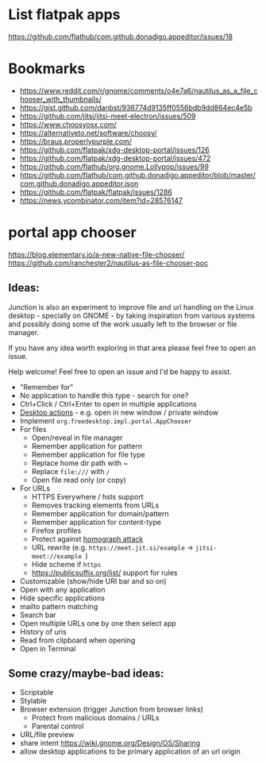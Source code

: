 # List flatpak apps

https://github.com/flathub/com.github.donadigo.appeditor/issues/18

# Bookmarks

- https://www.reddit.com/r/gnome/comments/o4e7a6/nautilus_as_a_file_chooser_with_thumbnails/
- https://gist.github.com/danbst/936774d9135ff0556bdb9dd864ec4e5b
- https://github.com/jitsi/jitsi-meet-electron/issues/509
- https://www.choosyosx.com/
- https://alternativeto.net/software/choosy/
- https://braus.properlypurple.com/
- https://github.com/flatpak/xdg-desktop-portal/issues/126
- https://github.com/flatpak/xdg-desktop-portal/issues/472
- https://github.com/flathub/org.gnome.Lollypop/issues/99
- https://github.com/flathub/com.github.donadigo.appeditor/blob/master/com.github.donadigo.appeditor.json
- https://github.com/flatpak/flatpak/issues/1286
- https://news.ycombinator.com/item?id=28576147

# portal app chooser

https://blog.elementary.io/a-new-native-file-chooser/
https://github.com/ranchester2/nautilus-as-file-chooser-poc

## Ideas:

Junction is also an experiment to improve file and url handling on the Linux desktop - specially on GNOME - by taking inspiration from various systems and possibly doing some of the work usually left to the browser or file manager.

If you have any idea worth exploring in that area please feel free to open an issue.

Help welcome! Feel free to open an issue and I'd be happy to assist.

- "Remember for"
- No application to handle this type - search for one?
- Ctrl+Click / Ctrl+Enter to open in multiple applications
- [Desktop actions](https://specifications.freedesktop.org/desktop-entry-spec/desktop-entry-spec-latest.html#extra-actions) - e.g. open in new window / private window
- Implement `org.freedesktop.impl.portal.AppChooser`
- For files
  - Open/reveal in file manager
  - Remember application for pattern
  - Remember application for file type
  - Replace home dir path with ~
  - Replace `file:///` with `/`
  - Open file read only (or copy)
- For URLs
  - HTTPS Everywhere / hsts support
  - Removes tracking elements from URLs
  - Remember application for domain/pattern
  - Remember application for content-type
  - Firefox profiles
  - Protect against [homograph attack](https://en.wikipedia.org/wiki/IDN_homograph_attack)
  - URL rewrite (e.g. `https://meet.jit.si/example` -> `jitsi-meet://example `)
  - Hide scheme if `https`
  - https://publicsuffix.org/list/ support for rules
- Customizable (show/hide URI bar and so on)
- Open with any application
- Hide specific applications
- mailto pattern matching
- Search bar
- Open multiple URLs one by one then select app
- History of uris
- Read from clipboard when opening
- Open in Terminal

## Some crazy/maybe-bad ideas:

- Scriptable
- Stylable
- Browser extension (trigger Junction from browser links)
  - Protect from malicious domains / URLs
  - Parental control
- URL/file preview
- share intent https://wiki.gnome.org/Design/OS/Sharing
- allow desktop applications to be primary application of an url origin
